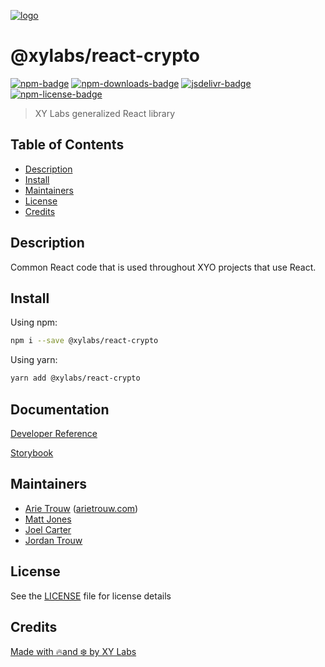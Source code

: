 [![logo][]](https://xylabs.com)

# @xylabs/react-crypto

[![npm-badge][]][npm-link]
[![npm-downloads-badge][]][npm-link]
[![jsdelivr-badge][]][jsdelivr-link]
[![npm-license-badge][]](LICENSE)

> XY Labs generalized React library 

## Table of Contents

-   [Description](#description)
-   [Install](#install)
-   [Maintainers](#maintainers)
-   [License](#license)
-   [Credits](#credits)

## Description

Common React code that is used throughout XYO projects that use React.

## Install

Using npm:

```sh
npm i --save @xylabs/react-crypto
```

Using yarn:

```sh
yarn add @xylabs/react-crypto
```

## Documentation
[Developer Reference](https://xylabs.github.io/sdk-react)

[Storybook](https://xylabs.github.io/sdk-react/storybook)

## Maintainers

- [Arie Trouw](https://github.com/arietrouw) ([arietrouw.com](https://arietrouw.com))
- [Matt Jones](https://github.com/jonesmac)
- [Joel Carter](https://github.com/JoelBCarter)
- [Jordan Trouw](https://github.com/jordantrouw)

## License

See the [LICENSE](LICENSE) file for license details

## Credits

[Made with 🔥and ❄️ by XY Labs](https://xylabs.com)

[logo]: https://cdn.xy.company/img/brand/XYPersistentCompany_Logo_Icon_Colored.svg

[npm-badge]: https://img.shields.io/npm/v/@xylabs/react-crypto.svg
[npm-link]: https://www.npmjs.com/package/@xylabs/react-crypto

[npm-downloads-badge]: https://img.shields.io/npm/dw/@xylabs/react-crypto
[npm-license-badge]: https://img.shields.io/npm/l/@xylabs/react-crypto

[jsdelivr-badge]: https://data.jsdelivr.com/v1/package/npm/@xylabs/react-crypto/badge
[jsdelivr-link]: https://www.jsdelivr.com/package/npm/@xylabs/react-crypto